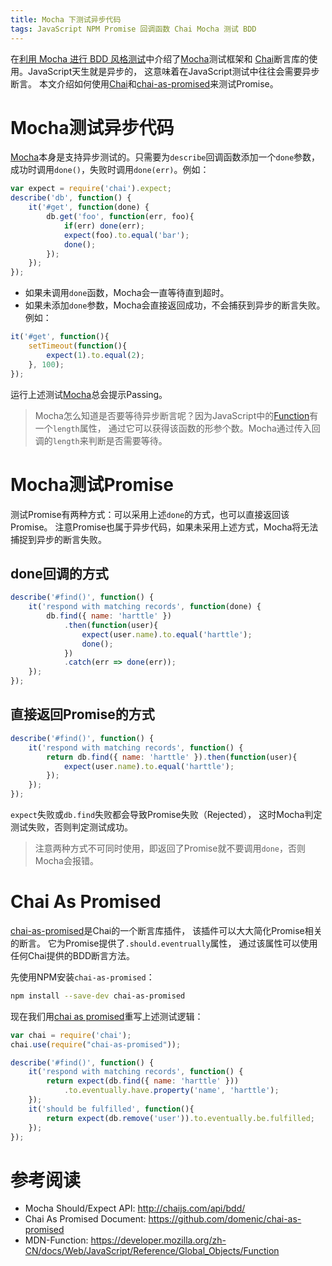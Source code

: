 ```yaml
---
title: Mocha 下测试异步代码
tags: JavaScript NPM Promise 回调函数 Chai Mocha 测试 BDD
---
```


在[利用 Mocha 进行 BDD 风格测试][mocha-bdd]中介绍了[Mocha][mocha]测试框架和
[Chai][chai]断言库的使用。JavaScript天生就是异步的，
这意味着在JavaScript测试中往往会需要异步断言。
本文介绍如何使用[Chai][chai]和[chai-as-promised][chai-ap]来测试Promise。

# Mocha测试异步代码

[Mocha][mocha]本身是支持异步测试的。只需要为`describe`回调函数添加一个`done`参数，
成功时调用`done()`，失败时调用`done(err)`。例如：

```javascript
var expect = require('chai').expect;
describe('db', function() {
    it('#get', function(done) {
        db.get('foo', function(err, foo){
            if(err) done(err);        
            expect(foo).to.equal('bar');
            done();
        });
    });
});
```

<!--more-->

* 如果未调用`done`函数，Mocha会一直等待直到超时。
* 如果未添加`done`参数，Mocha会直接返回成功，不会捕获到异步的断言失败。例如：

```javascript
it('#get', function(){
    setTimeout(function(){
        expect(1).to.equal(2);
    }, 100);
});
```

运行上述测试[Mocha][mocha]总会提示Passing。

> Mocha怎么知道是否要等待异步断言呢？因为JavaScript中的[Function][mdn-function]有一个`length`属性，
> 通过它可以获得该函数的形参个数。Mocha通过传入回调的`length`来判断是否需要等待。

# Mocha测试Promise

测试Promise有两种方式：可以采用上述`done`的方式，也可以直接返回该Promise。
注意Promise也属于异步代码，如果未采用上述方式，Mocha将无法捕捉到异步的断言失败。

## done回调的方式

```javascript
describe('#find()', function() {
    it('respond with matching records', function(done) {
        db.find({ name: 'harttle' })
            .then(function(user){
                expect(user.name).to.equal('harttle');
                done();
            })
            .catch(err => done(err));
    });
});
```

## 直接返回Promise的方式

```javascript
describe('#find()', function() {
    it('respond with matching records', function() {
        return db.find({ name: 'harttle' }).then(function(user){
            expect(user.name).to.equal('harttle');
        });
    });
});
```

`expect`失败或`db.find`失败都会导致Promise失败（Rejected），
这时Mocha判定测试失败，否则判定测试成功。

> 注意两种方式不可同时使用，即返回了Promise就不要调用`done`，否则Mocha会报错。

# Chai As Promised

[chai-as-promised][chai-ap]是Chai的一个断言库插件，
该插件可以大大简化Promise相关的断言。
它为Promise提供了`.should.eventrually`属性，
通过该属性可以使用任何Chai提供的BDD断言方法。

先使用NPM安装`chai-as-promised`：

```bash
npm install --save-dev chai-as-promised
```

现在我们用[chai as promised][chai-ap]重写上述测试逻辑：

```javascript
var chai = require('chai');
chai.use(require("chai-as-promised"));

describe('#find()', function() {
    it('respond with matching records', function() {
        return expect(db.find({ name: 'harttle' }))
            .to.eventually.have.property('name', 'harttle');
    });
    it('should be fulfilled', function(){
        return expect(db.remove('user')).to.eventually.be.fulfilled;
    });
});
```

# 参考阅读

* Mocha Should/Expect API: <http://chaijs.com/api/bdd/>
* Chai As Promised Document: <https://github.com/domenic/chai-as-promised>
* MDN-Function: <https://developer.mozilla.org/zh-CN/docs/Web/JavaScript/Reference/Global_Objects/Function>

[mocha]: https://mochajs.org/
[should.js]: https://github.com/shouldjs/should.js
[expect.js]: https://github.com/LearnBoost/expect.js
[chai]: http://chaijs.com/
[chai-ap]: https://www.npmjs.com/package/chai-as-promised
[mocha-bdd]: /2016/06/23/mocha-chai-bdd.html
[mdn-function]: https://developer.mozilla.org/zh-CN/docs/Web/JavaScript/Reference/Global_Objects/Function
